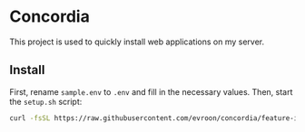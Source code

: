 # Concordia
This project is used to quickly install web applications on my server.

## Install
First, rename `sample.env` to `.env` and fill in the necessary values. Then, start the `setup.sh` script:

```bash
curl -fsSL https://raw.githubusercontent.com/evroon/concordia/feature-installation/setup.sh | sh
```
